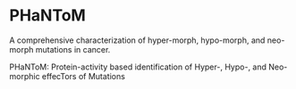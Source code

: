 # PHaNToM
A comprehensive characterization of hyper-morph, hypo-morph, and neo-morph mutations in cancer.

PHaNToM: Protein-activity based identification of Hyper-, Hypo-, and Neo-morphic effecTors of Mutations
